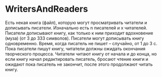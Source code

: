 # WritersAndReaders
Есть некая книга (файл), которую могут просматривать 
читатели и дописывать писатели. Изначально есть n писателей и x читателей. 
Писатели дописывают книгу, как только к ним приходит 
вдохновение (муза) (от 3 до 333 символов). Писатели могут 
дописывать книгу одновременно. Время, когда писатель не 
пишет – случайно, от 1 до 3 с. Пока писатели пишут книгу, 
читатели должны ожидать окончания творческого процесса. 
Читатели читают книгу от начала и до конца, но если 
книгу начал редактировать писатель, бросают чтение книги 
и ожидают пока писатель не закончит, после этого продолжают
читать книгу.
